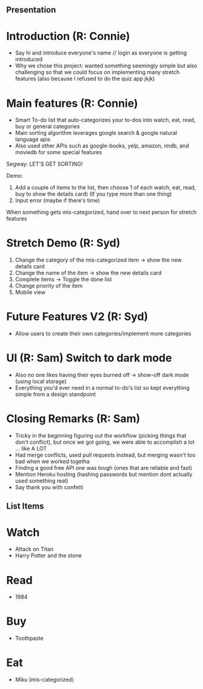 ## Presentation 

# Introduction (R: Connie)
* Say hi and introduce everyone's name // login as everyone is getting introduced 
* Why we chose this project: wanted something seemingly simple but also challenging so that we could focus on implementing many stretch features (also because I refused to do the quiz app jkjk)

# Main features (R: Connie) 
* Smart To-do list that auto-categorizes your to-dos into watch, eat, read, buy or general categories
* Main sorting algorithm leverages google search & google natural language apis
* Also used other APIs such as google-books, yelp, amazon, imdb, and moviedb for some special features

Segway: LET'S GET SORTING! 

Demo: 
1) Add a couple of items to the list, then choose 1 of each watch, eat, read, buy to show the details card)
(If you type more than one thing)
2) Input error (maybe if there's time)

When something gets mis-categorized, hand over to next person for stretch features

# Stretch Demo (R: Syd)
1) Change the category of the mis-categorized item -> show the new details card
2) Change the name of the item -> show the new details card
3) Complete items -> Toggle the done list
4) Change priority of the item
5) Mobile view

# Future Features V2 (R: Syd)
* Allow users to create their own categories/implement more categories

# UI (R: Sam) Switch to dark mode
* Also no one likes having their eyes burned off -> show-off dark mode (using local storage)
* Everything you'd ever need in a normal to-do's list so kept everything simple from a design standpoint

# Closing Remarks (R: Sam)
* Tricky in the beginning figuring out the workflow (picking things that don't conflict), but once we got going, we were able to accomplish a lot ... like A LOT 
* Had merge conflicts, used pull requests instead, but merging wasn't too bad when we worked togetha
* Finding a good free API one was tough (ones that are reliable and fast)
* Mention Heroku hosting (hashing passwords but mention dont actually used something real)
* Say thank you with confetti

## List Items

# Watch
* Attack on Titan
* Harry Potter and the stone

# Read
* 1984 

# Buy
* Toothpaste

# Eat 
* Miku (mis-categorized)
